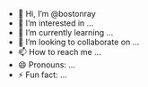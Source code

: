 - 👋 Hi, I’m @bostonray
- 👀 I’m interested in ...
- 🌱 I’m currently learning ...
- 💞️ I’m looking to collaborate on ...
- 📫 How to reach me ...
- 😄 Pronouns: ...
- ⚡ Fun fact: ...

<!---
bostonray/bostonray is a ✨ special ✨ repository because its `README.md` (this file) appears on your GitHub profile.
You can click the Preview link to take a look at your changes.
--->
